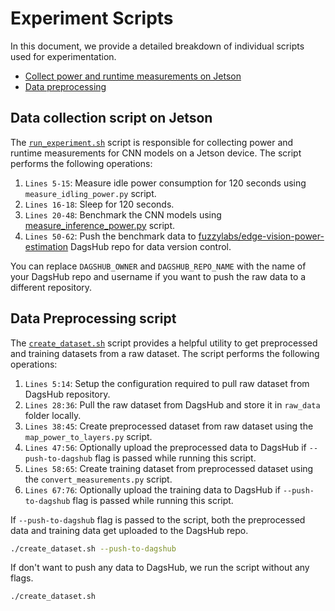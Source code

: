 # Experiment Scripts

In this document, we provide a detailed breakdown of individual scripts used for experimentation.

- [Collect power and runtime measurements on Jetson](#data-collection-script-on-jetson)
- [Data preprocessing](#data-preprocessing-script)

## Data collection script on Jetson

The [`run_experiment.sh`](../jetson/power_logging/run_experiment.sh) script is responsible for collecting power and runtime measurements for CNN models on a Jetson device. The script performs the following operations:

1. `Lines 5-15`: Measure idle power consumption for 120 seconds using `measure_idling_power.py` script.
2. `Lines 16-18`: Sleep for 120 seconds.
3. `Lines 20-48`: Benchmark the CNN models using [measure_inference_power.py](measure_inference_power.py) script.
4. `Lines 50-62`: Push the benchmark data to [fuzzylabs/edge-vision-power-estimation](https://dagshub.com/fuzzylabs/edge-vision-power-estimation) DagsHub repo for data version control.

You can replace `DAGSHUB_OWNER` and `DAGSHUB_REPO_NAME` with the name of your DagsHub repo and username if you want to push the raw data to a different repository.

## Data Preprocessing script

The [`create_dataset.sh`](../model_training/create_dataset.sh) script provides a helpful utility to get preprocessed and training datasets from a raw dataset. The script performs the following operations:

1. `Lines 5:14`: Setup the configuration required to pull raw dataset from DagsHub repository.
2. `Lines 28:36`: Pull the raw dataset from DagsHub and store it in `raw_data` folder locally.
3. `Lines 38:45`: Create preprocessed dataset from raw dataset using the `map_power_to_layers.py` script.
4. `Lines 47:56`: Optionally upload the preprocessed data to DagsHub if `--push-to-dagshub` flag is passed while running this script.
5. `Lines 58:65`: Create training dataset from preprocessed dataset using the `convert_measurements.py` script.
6. `Lines 67:76`: Optionally upload the training data to DagsHub if `--push-to-dagshub` flag is passed while running this script.

If `--push-to-dagshub` flag is passed to the script, both the preprocessed data and training data get uploaded to the DagsHub repo.

```bash
./create_dataset.sh --push-to-dagshub
```

If don't want to push any data to DagsHub, we run the script without any flags.

```bash
./create_dataset.sh
```
